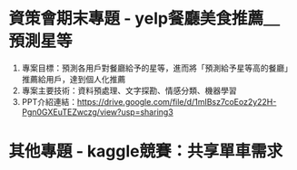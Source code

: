 # 資策會期末專題 - yelp餐廳美食推薦＿預測星等 
1. 專案目標：預測各用戶對餐廳給予的星等，進而將「預測給予星等高的餐廳」推薦給用戶，達到個人化推薦        
2. 專案主要技術：資料預處理、文字探勘、情感分類、機器學習       
3. PPT介紹連結：https://drive.google.com/file/d/1mIBsz7coEoz2y22H-Pgn0GXEuTEZwczg/view?usp=sharing3
# 其他專題 - kaggle競賽：共享單車需求

